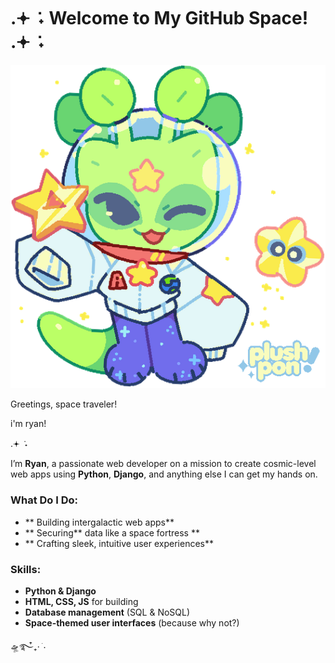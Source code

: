 # .𖥔 ݁ ˖ Welcome to My GitHub Space! .𖥔 ݁ ˖

<div align="center">
  <img src="https://github.com/ryfank/stuff/raw/main/E6r6Oq4XMAA5GQa.png" alt="Neopets Image">
</div>

Greetings, space traveler! 

i'm ryan!

.𖥔 ݁ ˖ 
   
I’m **Ryan**, a passionate web developer on a mission to create cosmic-level web apps using **Python**, **Django**, and anything else I can get my hands on. 

### What Do I Do:
- ** Building intergalactic web apps** 
- ** Securing** data like a space fortress ** 
- ** Crafting sleek, intuitive user experiences** 

### Skills:
- **Python & Django** 
- **HTML, CSS, JS** for building 
- **Database management** (SQL & NoSQL) 
- **Space-themed user interfaces** (because why not?) 

🛸࿐໋₊‧ ֹ٠

